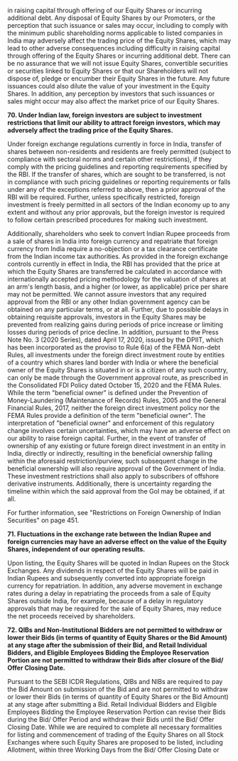 in raising capital through offering of our Equity Shares or incurring additional debt. Any disposal of Equity Shares by our Promoters, or the perception that such issuance or sales may occur, including to comply with the minimum public shareholding norms applicable to listed companies in India may adversely affect the trading price of the Equity Shares, which may lead to other adverse consequences including difficulty in raising capital through offering of the Equity Shares or incurring additional debt. There can be no assurance that we will not issue Equity Shares, convertible securities or securities linked to Equity Shares or that our Shareholders will not dispose of, pledge or encumber their Equity Shares in the future. Any future issuances could also dilute the value of your investment in the Equity Shares. In addition, any perception by investors that such issuances or sales might occur may also affect the market price of our Equity Shares.

**70. Under Indian law, foreign investors are subject to investment restrictions that limit our ability to attract foreign investors, which may adversely affect the trading price of the Equity Shares.**

Under foreign exchange regulations currently in force in India, transfer of shares between non-residents and residents are freely permitted (subject to compliance with sectoral norms and certain other restrictions), if they comply with the pricing guidelines and reporting requirements specified by the RBI. If the transfer of shares, which are sought to be transferred, is not in compliance with such pricing guidelines or reporting requirements or falls under any of the exceptions referred to above, then a prior approval of the RBI will be required. Further, unless specifically restricted, foreign investment is freely permitted in all sectors of the Indian economy up to any extent and without any prior approvals, but the foreign investor is required to follow certain prescribed procedures for making such investment.

Additionally, shareholders who seek to convert Indian Rupee proceeds from a sale of shares in India into foreign currency and repatriate that foreign currency from India require a no-objection or a tax clearance certificate from the Indian income tax authorities. As provided in the foreign exchange controls currently in effect in India, the RBI has provided that the price at which the Equity Shares are transferred be calculated in accordance with internationally accepted pricing methodology for the valuation of shares at an arm's length basis, and a higher (or lower, as applicable) price per share may not be permitted. We cannot assure investors that any required approval from the RBI or any other Indian government agency can be obtained on any particular terms, or at all. Further, due to possible delays in obtaining requisite approvals, investors in the Equity Shares may be prevented from realizing gains during periods of price increase or limiting losses during periods of price decline. In addition, pursuant to the Press Note No. 3 (2020 Series), dated April 17, 2020, issued by the DPIIT, which has been incorporated as the proviso to Rule 6(a) of the FEMA Non-debt Rules, all investments under the foreign direct investment route by entities of a country which shares land border with India or where the beneficial owner of the Equity Shares is situated in or is a citizen of any such country, can only be made through the Government approval route, as prescribed in the Consolidated FDI Policy dated October 15, 2020 and the FEMA Rules. While the term "beneficial owner" is defined under the Prevention of Money-Laundering (Maintenance of Records) Rules, 2005 and the General Financial Rules, 2017, neither the foreign direct investment policy nor the FEMA Rules provide a definition of the term "beneficial owner". The interpretation of "beneficial owner" and enforcement of this regulatory change involves certain uncertainties, which may have an adverse effect on our ability to raise foreign capital. Further, in the event of transfer of ownership of any existing or future foreign direct investment in an entity in India, directly or indirectly, resulting in the beneficial ownership falling within the aforesaid restriction/purview, such subsequent change in the beneficial ownership will also require approval of the Government of India. These investment restrictions shall also apply to subscribers of offshore derivative instruments. Additionally, there is uncertainty regarding the timeline within which the said approval from the GoI may be obtained, if at all.

For further information, see "Restrictions on Foreign Ownership of Indian Securities" on page 451.

**71. Fluctuations in the exchange rate between the Indian Rupee and foreign currencies may have an adverse effect on the value of the Equity Shares, independent of our operating results.**

Upon listing, the Equity Shares will be quoted in Indian Rupees on the Stock Exchanges. Any dividends in respect of the Equity Shares will be paid in Indian Rupees and subsequently converted into appropriate foreign currency for repatriation. In addition, any adverse movement in exchange rates during a delay in repatriating the proceeds from a sale of Equity Shares outside India, for example, because of a delay in regulatory approvals that may be required for the sale of Equity Shares, may reduce the net proceeds received by shareholders.

**72. QIBs and Non-Institutional Bidders are not permitted to withdraw or lower their Bids (in terms of quantity of Equity Shares or the Bid Amount) at any stage after the submission of their Bid, and Retail Individual Bidders, and Eligible Employees Bidding the Employee Reservation Portion are not permitted to withdraw their Bids after closure of the Bid/ Offer Closing Date.**

Pursuant to the SEBI ICDR Regulations, QIBs and NIBs are required to pay the Bid Amount on submission of the Bid and are not permitted to withdraw or lower their Bids (in terms of quantity of Equity Shares or the Bid Amount) at any stage after submitting a Bid. Retail Individual Bidders and Eligible Employees Bidding the Employee Reservation Portion can revise their Bids during the Bid/ Offer Period and withdraw their Bids until the Bid/ Offer Closing Date. While we are required to complete all necessary formalities for listing and commencement of trading of the Equity Shares on all Stock Exchanges where such Equity Shares are proposed to be listed, including Allotment, within three Working Days from the Bid/ Offer Closing Date or